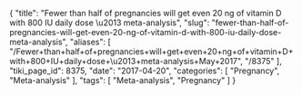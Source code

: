 {
    "title": "Fewer than half of pregnancies will get even 20 ng of vitamin D with 800 IU daily dose \u2013 meta-analysis",
    "slug": "fewer-than-half-of-pregnancies-will-get-even-20-ng-of-vitamin-d-with-800-iu-daily-dose-meta-analysis",
    "aliases": [
        "/Fewer+than+half+of+pregnancies+will+get+even+20+ng+of+vitamin+D+with+800+IU+daily+dose+\u2013+meta-analysis+May+2017",
        "/8375"
    ],
    "tiki_page_id": 8375,
    "date": "2017-04-20",
    "categories": [
        "Pregnancy",
        "Meta-analysis"
    ],
    "tags": [
        "Meta-analysis",
        "Pregnancy"
    ]
}